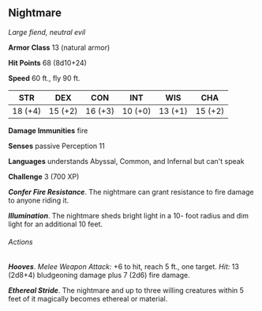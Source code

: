 ## Nightmare

*Large fiend, neutral evil*

**Armor Class** 13 (natural armor)

**Hit Points** 68 (8d10+24)

**Speed** 60 ft., fly 90 ft.

| STR     | DEX     | CON     | INT     | WIS     | CHA     |
|---------|---------|---------|---------|---------|---------|
| 18 (+4) | 15 (+2) | 16 (+3) | 10 (+0) | 13 (+1) | 15 (+2) |

**Damage Immunities** fire

**Senses** passive Perception 11

**Languages** understands Abyssal, Common, and Infernal but can't speak

**Challenge** 3 (700 XP)

***Confer Fire Resistance***. The nightmare can grant resistance to fire damage to anyone riding it.

***Illumination***. The nightmare sheds bright light in a 10- foot radius and dim light for an additional 10 feet.

###### Actions

***Hooves***. *Melee Weapon Attack:* +6 to hit, reach 5 ft., one target. *Hit:* 13 (2d8+4) bludgeoning damage plus 7 (2d6) fire damage.

***Ethereal Stride***. The nightmare and up to three willing creatures within 5 feet of it magically becomes ethereal or material.